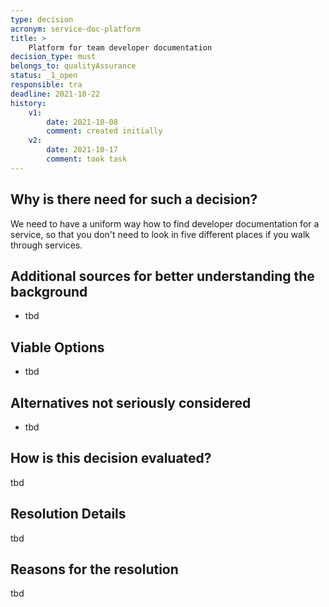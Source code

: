 ```yaml
---
type: decision
acronym: service-doc-platform
title: >
    Platform for team developer documentation
decision_type: must
belongs_to: qualityAssurance
status: _1_open
responsible: tra
deadline: 2021-10-22
history:
    v1:
        date: 2021-10-08
        comment: created initially 
    v2: 
        date: 2021-10-17
        comment: took task      
---
```


## Why is there need for such a decision?

We need to have a uniform way how to find developer documentation for a service, so that you don't need to
look in five different places if you walk through services. 

## Additional sources for better understanding the background

* tbd

## Viable Options

* tbd


## Alternatives not seriously considered

* tbd


## How is this decision evaluated?

tbd
 
## Resolution Details

tbd

## Reasons for the resolution

tbd


